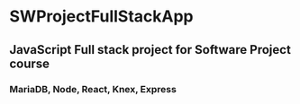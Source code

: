 # SWProjectFullStackApp
##  JavaScript Full stack project for Software Project course
### MariaDB, Node, React, Knex, Express
